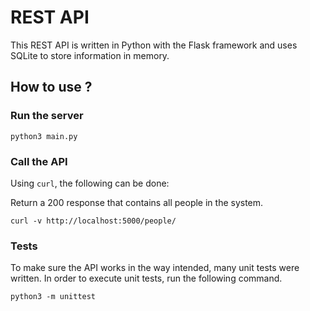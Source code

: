 # REST API

This REST API is written in Python with the Flask framework and uses SQLite to store
information in memory.

## How to use ?

### Run the server

```terminal
python3 main.py
````

### Call the API

Using `curl`, the following can be done:

Return a 200 response that contains all people in the system.
```terminal
curl -v http://localhost:5000/people/
```

### Tests

To make sure the API works in the way intended, many unit tests were written.
In order to execute unit tests, run the following command.

```terminal
python3 -m unittest
```